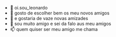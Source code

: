 - 👋 oi.sou_leonardo
- 👀 gosto de escolher bem os meu novos amigos 
- 🌱 e gostaria de vaze novas amizades 
- 💞️ sou muito amigo e sei da falo aus meu amigos
- 📫 quem quiser ser meu amigo me chama 

<!---
LEOpvp123/LEOpvp123 is a ✨ special ✨ repository because its `README.md` (this file) appears on your GitHub profile.
You can click the Preview link to take a look at your changes.
--->
